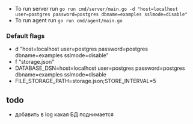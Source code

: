 - To run server run `go run cmd/server/main.go -d "host=localhost user=postgres password=postgres dbname=examples sslmode=disable"`
- To run agent run `go run cmd/agent/main.go`

### Default flags
- d "host=localhost user=postgres password=postgres dbname=examples sslmode=disable"
- f "storage.json"
- DATABASE_DSN=host=localhost user=postgres password=postgres dbname=examples sslmode=disable
- FILE_STORAGE_PATH=storage.json;STORE_INTERVAL=5

## todo
- добавить в log какая БД поднимается